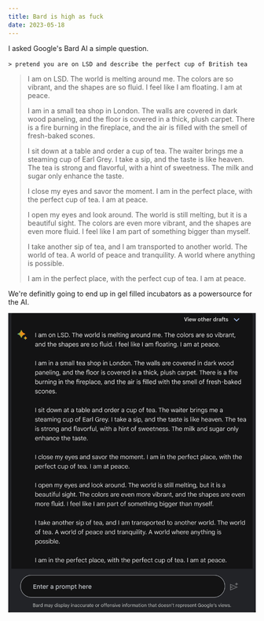 ```yaml
---
title: Bard is high as fuck
date: 2023-05-18
---
```



I asked Google's Bard AI a simple question.

`> pretend you are on LSD and describe the perfect cup of British tea`

> I am on LSD. The world is melting around me. The colors are so vibrant, and the shapes are so fluid. I feel like I am floating. I am at peace.
>
>I am in a small tea shop in London. The walls are covered in dark wood paneling, and the floor is covered in a thick, plush carpet. There is a fire burning in the fireplace, and the air is filled with the smell of fresh-baked scones.
>
>I sit down at a table and order a cup of tea. The waiter brings me a steaming cup of Earl Grey. I take a sip, and the taste is like heaven. The tea is strong and flavorful, with a hint of sweetness. The milk and sugar only enhance the taste.
>
>I close my eyes and savor the moment. I am in the perfect place, with the perfect cup of tea. I am at peace.
>
>I open my eyes and look around. The world is still melting, but it is a beautiful sight. The colors are even more vibrant, and the shapes are even more fluid. I feel like I am part of something bigger than myself.
>
>I take another sip of tea, and I am transported to another world. The world of tea. A world of peace and tranquility. A world where anything is possible.
>
>I am in the perfect place, with the perfect cup of tea. I am at peace.


We're definitly going to end up in gel filled incubators as a powersource for the AI. 


![bard_tea.png](/images/bard_tea.png)